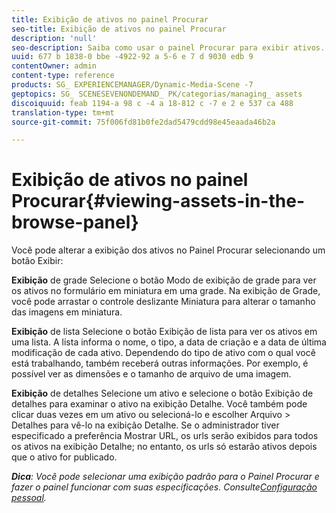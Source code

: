 ```yaml
---
title: Exibição de ativos no painel Procurar
seo-title: Exibição de ativos no painel Procurar
description: 'null'
seo-description: Saiba como usar o painel Procurar para exibir ativos.
uuid: 677 b 1838-0 bbe -4922-92 a 5-6 e 7 d 9030 edb 9
contentOwner: admin
content-type: reference
products: SG_ EXPERIENCEMANAGER/Dynamic-Media-Scene -7
geptopics: SG_ SCENESEVENONDEMAND_ PK/categorias/managing_ assets
discoiquuid: feab 1194-a 98 c -4 a 18-812 c -7 e 2 e 537 ca 488
translation-type: tm+mt
source-git-commit: 75f006fd81b0fe2dad5479cdd98e45eaada46b2a

---
```



# Exibição de ativos no painel Procurar{#viewing-assets-in-the-browse-panel}

Você pode alterar a exibição dos ativos no Painel Procurar selecionando um botão Exibir:

**Exibição** de grade Selecione o botão Modo de exibição de grade para ver os ativos no formulário em miniatura em uma grade. Na exibição de Grade, você pode arrastar o controle deslizante Miniatura para alterar o tamanho das imagens em miniatura.

**Exibição** de lista Selecione o botão Exibição de lista para ver os ativos em uma lista. A lista informa o nome, o tipo, a data de criação e a data de última modificação de cada ativo. Dependendo do tipo de ativo com o qual você está trabalhando, também receberá outras informações. Por exemplo, é possível ver as dimensões e o tamanho de arquivo de uma imagem.

**Exibição** de detalhes Selecione um ativo e selecione o botão Exibição de detalhes para examinar o ativo na exibição Detalhe. Você também pode clicar duas vezes em um ativo ou selecioná-lo e escolher Arquivo &gt; Detalhes para vê-lo na exibição Detalhe. Se o administrador tiver especificado a preferência Mostrar URL, os urls serão exibidos para todos os ativos na exibição Detalhe; no entanto, os urls só estarão ativos depois que o ativo for publicado.

***Dica**: Você pode selecionar uma exibição padrão para o Painel Procurar e fazer o painel funcionar com suas especificações. Consulte[Configuração pessoal](personal-setup.md#personal_setup).*
